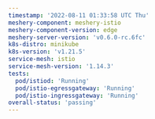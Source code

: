 ```yaml
---
timestamp: '2022-08-11 01:33:58 UTC Thu'
meshery-component: meshery-istio
meshery-component-version: edge
meshery-server-version: 'v0.6.0-rc.6fc'
k8s-distro: minikube
k8s-version: 'v1.21.5'
service-mesh: istio
service-mesh-version: '1.14.3'
tests:
  pod/istiod: 'Running'
  pod/istio-egressgateway: 'Running'
  pod/istio-ingressgateway: 'Running'
overall-status: 'passing'
---
```

